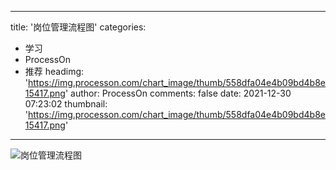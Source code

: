 
---
title: '岗位管理流程图'
categories: 
 - 学习
 - ProcessOn
 - 推荐
headimg: 'https://img.processon.com/chart_image/thumb/558dfa04e4b09bd4b8e15417.png'
author: ProcessOn
comments: false
date: 2021-12-30 07:23:02
thumbnail: 'https://img.processon.com/chart_image/thumb/558dfa04e4b09bd4b8e15417.png'
---

<div>   
<img class="thumb" alt="岗位管理流程图" src="https://img.processon.com/chart_image/thumb/558dfa04e4b09bd4b8e15417.png" referrerpolicy="no-referrer">
<p></p>  
</div>
            